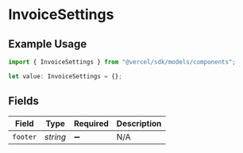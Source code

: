 # InvoiceSettings

## Example Usage

```typescript
import { InvoiceSettings } from "@vercel/sdk/models/components";

let value: InvoiceSettings = {};
```

## Fields

| Field              | Type               | Required           | Description        |
| ------------------ | ------------------ | ------------------ | ------------------ |
| `footer`           | *string*           | :heavy_minus_sign: | N/A                |
